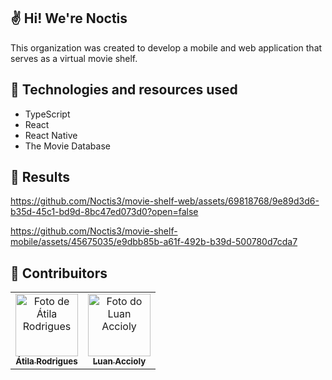 ## ✌️ Hi! We're Noctis

This organization was created to develop a mobile and web application that serves as a virtual movie shelf.

## 🤖 Technologies and resources used

- TypeScript
- React
- React Native
- The Movie Database

## 🎥 Results

https://github.com/Noctis3/movie-shelf-web/assets/69818768/9e89d3d6-b35d-45c1-bd9d-8bc47ed073d0?open=false

https://github.com/Noctis3/movie-shelf-mobile/assets/45675035/e9dbb85b-a61f-492b-b39d-500780d7cda7

## 🤝 Contribuitors

<table>
  <tr>
    <td align="center">
      <a href="https://github.com/atilara">
        <img src="https://avatars.githubusercontent.com/u/45675035" width="100px;" alt="Foto de Átila Rodrigues"/><br>
        <sub>
          <b>Átila Rodrigues </b>
        </sub>
      </a>
    </td>
    <td align="center">
      <a href="https://github.com/luanaccioly">
        <img src="https://avatars.githubusercontent.com/u/69818768" width="100px;" alt="Foto do Luan Accioly"/><br>
        <sub>
          <b>Luan Accioly</b>
        </sub>
      </a>
    </td>
  </tr>
</table>
